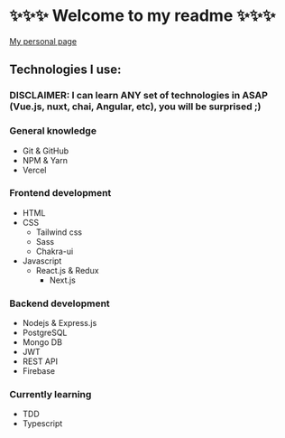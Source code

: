 # ✨✨✨ Welcome to my readme ✨✨✨

[My personal page](https://lucasacosta.vercel.app)

## Technologies I use:

### DISCLAIMER: I can learn ANY set of technologies in ASAP (Vue.js, nuxt, chai, Angular, etc), you will be surprised ;)

### General knowledge
- Git & GitHub
- NPM & Yarn
- Vercel

### Frontend development
- HTML
- CSS
    - Tailwind css
    - Sass
    - Chakra-ui
- Javascript 
    - React.js & Redux
        - Next.js

### Backend development
- Nodejs & Express.js
- PostgreSQL
- Mongo DB
- JWT
- REST API
- Firebase

### Currently learning
- TDD
- Typescript

